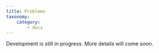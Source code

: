```yaml
---
title: Problems
taxonomy:
    category:
        - docs
---
```


Development is still in progress. More details will come soon.